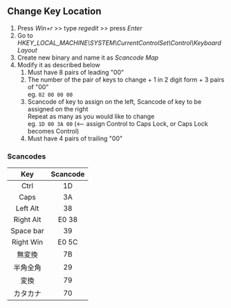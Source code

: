 ## Change Key Location
1. Press *Win+r* >> type *regedit* >> press *Enter*  
2. Go to *HKEY_LOCAL_MACHINE\SYSTEM\CurrentControlSet\Control\Keyboard Layout*  
3. Create new binary and name it as *Scancode Map*  
4. Modify it as described below  
    1. Must have 8 pairs of leading "00"  
    2. The number of the pair of keys to change + 1 in 2 digit form + 3 pairs of "00"  
      eg. `02 00 00 00`  
    3. Scancode of key to assign on the left, Scancode of key to be assigned on the right  
      Repeat as many as you would like to change  
      eg. `1D 00 3A 00` (<-- assign Control to Caps Lock, or Caps Lock becomes Control)  
    4. Must have 4 pairs of trailing "00"

### Scancodes

| Key       | Scancode |
|:---------:|:--------:|
| Ctrl      | 1D       |
| Caps      | 3A       |
| Left Alt  | 38       |
| Right Alt | E0 38    |
| Space bar | 39       |
| Right Win | E0 5C    |
| 無変換    | 7B       |
| 半角全角  | 29       |
| 変換      | 79       |
| カタカナ  | 70       |
